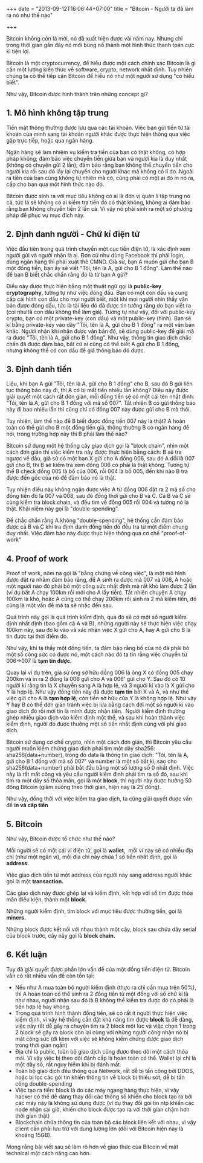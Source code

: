 +++
date = "2013-09-12T16:06:44+07:00"
title = "Bitcoin - Người ta đã làm ra nó như thế nào"

+++

Bitcoin không còn là mới, nó đã xuất hiện được vài năm nay. Nhưng chỉ trong thời gian gần đây nó mới bùng nổ thành một hình thức thanh toán cực kì tiện lợi.

Bitcoin là một cryptocurrency, để hiểu được một cách chính xác Bitcoin là gì cần một lượng kiến thức về software, crypto, network nhất định. Tuy nhiên chúng ta có thể tiếp cận Bitcoin để hiểu nó như một người sử dụng "có hiểu biết".

Như vậy, Bitcoin được hình thành trên những concept gì?

## 1. Mô hình không tập trung

Tiền mặt thông thường được lưu qua các tài khoản. Việc bạn gửi tiền từ tài khoản của mình sang tài khoản người khác được thực hiện thông qua việc gặp trực tiếp, hoặc qua ngân hàng.

Ngân hàng sẽ làm nhiệm vụ kiểm tra tiền của bạn có thật không, có hợp pháp không; đảm bảo việc chuyển tiền giữa bạn và người kia là duy nhất (không có chuyện gửi 2 lần); đảm bảo rằng bạn không thể chuyển tiền cho người kia rồi sau đó lấy lại chuyển cho người khác mà không có lí do. Ngoài ra tiền của bạn cũng không tự nhiên mà có, cũng phải có một ai đó in nó ra, cấp cho bạn qua một hình thức nào đó.

Bitcoin được sinh ra với mục tiêu không có ai là đơn vị quản lí tập trung nó cả, tức là sẽ không có ai kiểm tra tiền đó có thật không, không ai đảm bảo rằng bạn không chuyển tiền 2 lần cả. Vì vậy nó phải sinh ra một số phương pháp để phục vụ mục đích này.

## 2. Định danh người - Chữ kí điện tử

Việc đầu tiên trong quá trình chuyển một cục tiền điện tử, là xác định xem người gửi và người nhận là ai. Đơn cử như dùng Facebook thì phải login, dùng ngân hàng thì phải xuất thẻ CMND. Giả sử, bạn A muốn gửi cho bạn B một đồng tiền, bạn ấy sẽ viết "Tôi, tên là A, gửi cho B 1 đồng". Làm thế nào để bạn B biết chắc chắn rằng đó là từ bạn A gửi?

Điều này được thực hiện bằng một thuật ngữ gọi là **public-key cryptography**, tương tự như việc đóng dấu. Bạn có một con dấu và cung cấp cái hình con dấu cho mọi người biết, một khi mọi người nhìn thấy văn bản được đóng dấu, tức là tài liệu đó đã được tin tưởng rằng do bạn viết ra (coi như là con dấu không thể làm giả). Tương tự như vậy, đối với public-key crypto, bạn có một private-key (con dấu) và một public-key (hình). Bạn sẽ kí bằng private-key vào dãy "Tôi, tên là A, gửi cho B 1 đồng" ra một văn bản khác. Người nhận khi nhận được văn bản đó, sẽ dùng public-key để giải mã ra được "Tôi, tên là A, gửi cho B 1 đồng". Như vậy, thông tin giao dịch chắc chắn đã được đảm bảo, bất cứ ai cũng có thể biết A gửi cho B 1 đồng, nhưng không thể có con dấu để giả thông báo đó được.

## 3. Định danh tiền

Liệu, khi bạn A gửi "Tôi, tên là A, gửi cho B 1 đồng" cho B, sau đó B gửi liên tục thông báo này đi, thì A có bị mất tiền nhiều lần không? Điều này được giải quyết một cách rất đơn giản, mỗi đồng tiền sẽ có một cái tên nhất định: "Tôi, tên là A, gửi cho B 1 đồng với mã số 007". Tất nhiên B có gửi thông báo này đi bao nhiêu lần thì cũng chỉ có đồng 007 này được gửi cho B mà thôi.

Tuy nhiên, làm thế nào để B biết được đồng tiền 007 này là thật? A hoàn toàn có thể gửi cho B một đồng tiền giả, thông thường B có ngân hàng để hỏi, trong trường hợp này thì B phải làm thế nào?

Bitcoin sử dụng một hệ thống cây giao dịch gọi là "block chain", nhìn một cách đơn giản thì việc kiểm tra này được thực hiện bằng cách: B sẽ tra ngược về đầu, giả sử có một bạn X gửi cho A đồng 006, sau đó A đổi là 007 gửi cho B, thì B sẽ kiểm tra xem đồng 006 có phải là thật không. Tương tự thế B check đồng 005 là bố của 006, rồi 004 là bố 005, đến khi nào B tra được đến gốc của nó để đảm bảo nó là thật.

Tuy nhiên điều này không ngăn được việc A từ đồng 006 đặt ra 2 mã số cho đồng tiền đó là 007 và 008, sau đó đồng thời gửi cho B và C. Cả B và C sẽ cùng kiểm tra block chain, và đều tìm về đồng 005 rồi 004 và tưởng nó là thật. Khái niệm này gọi là "double-spending".

Để chắc chắn rằng A không "double-spending", hệ thống cần đảm bảo được cả B và C khi tra định danh đồng tiền đó đều tra từ một điểm chung duy nhất. Việc đảm bảo này được thực hiện thông qua cơ chế "proof-of-work"

## 4. Proof of work

Proof of work, nôm na gọi là "bằng chứng về công việc", là một mô hình được đặt ra nhằm đảm bảo rằng, để A sinh ra được mã 007 và 008, A hoặc một người nào đó phải bỏ một công sức nhất định mà rất khó làm được 2 lần (ví dụ bắt A chạy 100km rồi mới cho A lấy tiền). Tất nhiên chuyện A chạy 100km là khó, hoặc A cũng có thể chạy 200km rồi sinh ra 2 mã kiếm tiền, đó cũng là một vấn đề mà ta sẽ nhắc đến sau.

Quá trình này gọi là quá trình kiểm định, qua đó sẽ có một số người kiểm định nhất định (bao gồm cả A và B), những người này sẽ thực hiện việc chạy 100km này, sau đó kí vào và xác nhận việc X gửi cho A, hay A gửi cho B là tin được tại thời điểm đó.

Như vậy, khi ta thấy một đồng tiền, ta đảm bảo rằng bố của nó đã phải bỏ một số công sức có được nó, một cách nào đó ta tin rằng việc chuyển từ 006-&gt;007 là **tạm tin được.**

Quay lại ví dụ trên, giả sử ông sở hữu đồng 006 là ông X có đồng 005 chạy 200km và in ra 2 đồng là 006 gửi cho A và 006' gửi cho Y. Sau đó có 10 người kí rằng tin là X chuyển sang A là hợp lệ, và 3 người kí vào là X gửi cho Y là hợp lệ. Như vậy đồng tiền này đã được **tạm tin**&nbsp;bởi X và A, và như thế việc gửi cho A là **tạm hợp lệ**, còn tiền sở hữu của Y là không hợp lệ. Như vậy Y hay B có thể đơn giản tránh việc bị lừa bằng cách đợi một số người kí vào giao dịch đó rồi mới tin là mình được nhận tiền. &nbsp;Người kiểm định thường ghép nhiều giao dịch vào kiểm định một thể, và sau khi hoàn thành việc kiểm định, người đó được thưởng một số tiền nhất định cùng với phí giao dịch.

Bitcoin sử dụng cơ chế crypto, nhìn một cách đơn giản, thì Bitcoin yêu cầu người muốn kiểm chứng giao dịch phải tìm một dãy sha256: sha256(data+number), trong đó data là thông tin giao dịch: "Tôi, tên là A, gửi cho B 1 đồng với mã số 007" và number là một số bất kì, sao cho sha256(data+number) phải bắt đầu bằng một số lượng số 0 nhất định. Việc này là rất mất công và yêu cầu người kiểm định phải tìm ra số đó, sau khi tìm ra một dãy số thỏa mãn, gọi là một **block**, thì người này được hưởng 50 đồng Bitcoin (giảm xuống theo thời gian, hiện nay là 25 đồng).

Như vậy, đồng thời với việc kiểm tra giao dịch, ta cũng giải quyết được vấn đề **in và cấp tiền**

## 5. Bitcoin

Như vậy, Bitcoin được tổ chức như thế nào?

Mỗi người sẽ có một cái ví điện tử, gọi là **wallet**, &nbsp;mỗi ví này sẽ có nhiều địa chỉ (như một ngăn ví), mỗi địa chỉ này chứa 1 số tiền nhất định, gọi là **address.**

Việc giao dịch tiền từ một address của người này sang address người khác gọi là một **transaction.**

Các giao dịch này được ghép lại và kiểm định, kết hợp với số tìm được thỏa mãn điều kiện, thành một **block.**

Những người kiểm định, tìm block với mục tiêu được thưởng tiền, gọi là **miners.**

Những block được kết nối với nhau thành một cây, block sau chứa dãy serial của block trước, cây này gọi là **block chain.**

## 6. Kết luận

Tuy đã giải quyết được phần lớn vấn đề của một đồng tiền điện tử. Bitcoin vẫn có rất nhiều vấn đề còn tồn tại:

*   Nếu như A mua toàn bộ người kiểm định (thực ra chỉ cần mua trên 50%), thì A hoàn toàn có thể sinh ra 2 đồng tiền từ một đồng với số chữ kí là như nhau, người nhận sau đó là B không thể kiểm tra được đó có phải là tiền hợp lệ hay không.
*   Trong quá trình hình thành đồng tiền, sẽ có rất ít người thực hiện việc kiểm định, vì vậy hệ thống cần đặt khả năng tìm được **block** là dễ dàng, việc này rất dễ gây ra chuyện tìm ra 2 block một lúc và việc chọn 1 trong 2 block sẽ gây ra block còn lại cùng với những người công nhận nó bị mất công sức (đi kèm với việc sẽ không kiểm chứng được giao dịch trong thời gian ngắn)
*   Địa chì là public, toàn bộ giao dịch cũng được theo dõi một cách thỏa mái. Vì vậy việc bị theo dõi đánh cắp là hoàn toàn có thể. Wallet lại chỉ là một dãy số, rất nguy hiểm khi bị đánh mất.
*   Toàn bộ giao dịch đều thông qua Network, rất dễ bị tấn công bởi DDOS, hoặc bị lọc các gói tin khiến thông tin về block bị thiếu sót, dễ bị tấn công double-spending
*   Việc tạo ra tiền: block là do các máy ngang hàng thực hiện, vì vậy hacker có thể dễ dàng thay đổi các thông số khiến cho block tạo ra bởi các máy này là không sử dụng được (ví dụ thay đổi gói tin ntp khiến các node nhận sai giờ, khiến cho block được tạo ra với thời gian chậm hơn thời gian thật)
*   Blockchain chứa thông tin của toàn bộ các block liên kết với nhau, vì vậy client cần phải lưu trữ với dung lượng lơn (đối với Bitcoin hiện nay là khoảng 15GB).

Mong rằng bài viết sau sẽ làm rõ hơn về giao thức của Bitcoin về mặt technical một cách nâng cao hơn.
